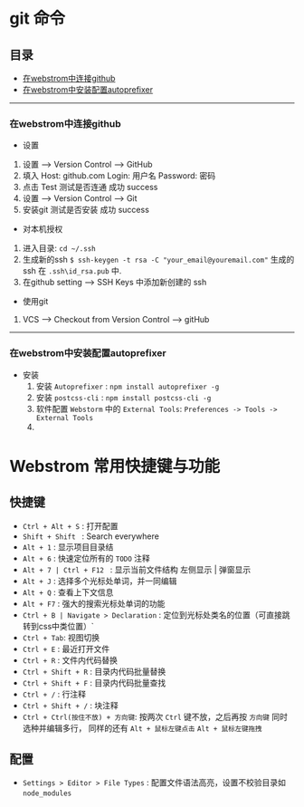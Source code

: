 # git 命令

## 目录
  + [在webstrom中连接github](#在webstrom中连接github)
  + [在webstrom中安装配置autoprefixer](#在webstrom中安装配置autoprefixer)

-------------------

### 在webstrom中连接github
+ 设置
 1. 设置 --> Version Control --> GitHub
 2. 填入 Host: github.com  Login: 用户名  Password: 密码
 3. 点击 Test 测试是否连通  成功 success
 4. 设置 --> Version Control --> Git 
 5. 安装git  测试是否安装 成功 success
+ 对本机授权
 1. 进入目录: `cd ~/.ssh` 
 2. 生成新的ssh `$ ssh-keygen -t rsa -C "your_email@youremail.com"`  生成的ssh 在 `.ssh\id_rsa.pub` 中.
 3. 在github setting --> SSH Keys 中添加新创建的 ssh
+ 使用git
 1. VCS --> Checkout from Version Control --> gitHub

 -------------

 ### 在webstrom中安装配置autoprefixer

 + 安装
    1. 安装 `Autoprefixer` : `npm install autoprefixer -g`
    2. 安装 `postcss-cli` : `npm install postcss-cli -g`
    3. 软件配置 `Webstorm` 中的 `External Tools`:
        `Preferences -> Tools -> External Tools`
    4.



# Webstrom 常用快捷键与功能

## 快捷键

+ `Ctrl + Alt + S` : 打开配置
+  `Shift + Shift ` : Search everywhere
+ `Alt + 1` : 显示项目目录结
+ `Alt + 6` : 快速定位所有的 `TODO` 注释
+ `Alt + 7 | Ctrl + F12 ` : 显示当前文件结构 左侧显示 | 弹窗显示
+ `Alt + J` : 选择多个光标处单词，并一同编辑
+ `Alt + Q` : 查看上下文信息
+ `Alt + F7` : 强大的搜索光标处单词的功能
+ `Ctrl + B | Navigate > Declaration` : 定位到光标处类名的位置（可直接跳转到css中类位置）`
+ `Ctrl + Tab`: 视图切换
+ `Ctrl + E` : 最近打开文件
+ `Ctrl + R` : 文件内代码替换
+ `Ctrl + Shift + R` : 目录内代码批量替换
+ `Ctrl + Shift + F` : 目录内代码批量查找
+ `Ctrl + /` : 行注释
+ `Ctrl + Shift + /` : 块注释
+ `Ctrl + Ctrl(按住不放) + 方向键`: 按两次 `Ctrl` 键不放，之后再按 `方向键` 同时选种并编辑多行， 同样的还有 `Alt + 鼠标左键点击` `Alt + 鼠标左键拖拽`

## 配置

+ `Settings > Editor > File Types` : 配置文件语法高亮，设置不校验目录如 `node_modules `
